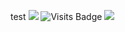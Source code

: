 test
![](https://visitor-badge-reloaded.herokuapp.com/badge?page_id=mytestdummy.mytestdummy)
![Visits Badge](https://badges.pufler.dev/visits/mytestdummy/mytestdummy)
![](https://badges.pufler.dev/visits/sitdisch/sitdisch?label=Visitors&color=blue)
